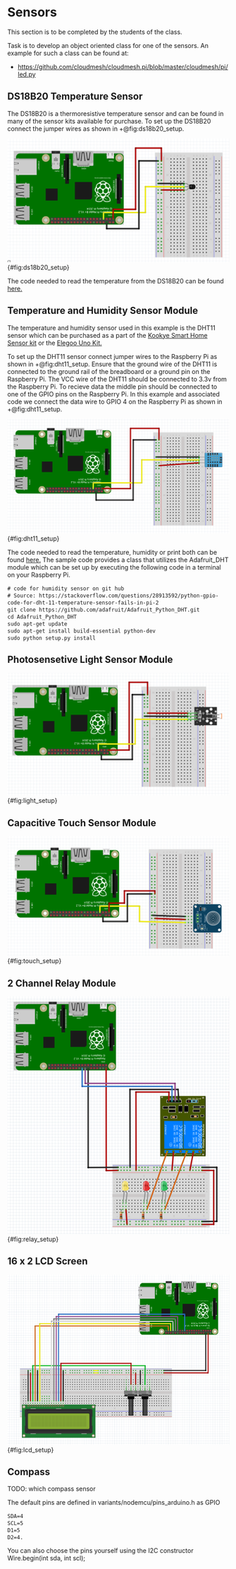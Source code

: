 Sensors
=======

This section is to be completed by the students of the class.

Task is to develop an object oriented class for one of the sensors. An
example for such a class can be found at:

-   <https://github.com/cloudmesh/cloudmesh.pi/blob/master/cloudmesh/pi/led.py>


DS18B20 Temperature Sensor
--------------------------

The DS18B20 is a thermoresistive temperature sensor and can be found in many of the sensor kits available for purchase.  To set up the DS18B20 connect the jumper wires as shown in +@fig:ds18b20_setup.  

![DS18B20 Setup](images/DS18B20_setup.png){#fig:ds18b20_setup}

The code needed to read the temperature from the DS18B20 can be found [here.](https://github.com/cloudmesh-community/fa18-523-84/tree/master/paper/code)


Temperature and Humidity Sensor Module
--------------------------------------

The temperature and humidity sensor used in this example is the DHT11 sensor which can be purchased as a part of the [Kookye Smart Home Sensor kit](https://www.amazon.com/gp/product/B01J9GD3DG/ref=oh_aui_detailpage_o03_s01?ie=UTF8&psc=1) or the [Elegoo Uno Kit.](https://www.amazon.com/ELEGOO-Project-Starter-Tutorial-Arduino/dp/B01D8KOZF4/ref=sr_1_6?s=electronics&ie=UTF8&qid=1542065611&sr=1-6&keywords=dht11+temperature+and+humidity+module)

To set up the DHT11 sensor connect jumper wires to the Raspberry Pi as shown in +@fig:dht11_setup.  Ensure that the ground wire of the DHT11 is connected to the ground rail of the breadboard or a ground pin on the Raspberry Pi.  The VCC wire of the DHT11 should be connected to 3.3v from the Raspberry Pi.  To recieve data the middle pin should be connected to one of the GPIO pins on the Raspberry Pi.  In this example and associated code we connect the data wire to GPIO 4 on the Raspberry Pi as shown in +@fig:dht11_setup.

![DHT11 Setup](images/DHT11_setup.png){#fig:dht11_setup}

The code needed to read the temperature, humidity or print both can be found [here.](https://github.com/cloudmesh-community/fa18-523-84/tree/master/paper/code)  The sample code provides a class that utilizes the Adafruit_DHT module which can be set up by executing the following code in a terminal on your Raspberry Pi.

```
# code for humidity sensor on git hub
# Source: https://stackoverflow.com/questions/28913592/python-gpio-code-for-dht-11-temperature-sensor-fails-in-pi-2
git clone https://github.com/adafruit/Adafruit_Python_DHT.git
cd Adafruit_Python_DHT
sudo apt-get update
sudo apt-get install build-essential python-dev
sudo python setup.py install
```


Photosensetive Light Sensor Module
----------------------------------

![Light Sensor Setup](images/light_setup.png){#fig:light_setup}


Capacitive Touch Sensor Module
------------------------------

![Touch Sensor Setup](images/touch_setup.png){#fig:touch_setup}


2 Channel Relay Module
----------------------

![Relay Module Setup](images/relay_setup.png){#fig:relay_setup}


16 x 2 LCD Screen
-----------------

![LCD Setup](images/lcd_setup.png){#fig:lcd_setup}


Compass
-------

TODO: which compass sensor

The default pins are defined in variants/nodemcu/pins_arduino.h as GPIO

    SDA=4 
    SCL=5
    D1=5 
    D2=4.

You can also choose the pins yourself using the I2C constructor
Wire.begin(int sda, int scl);
